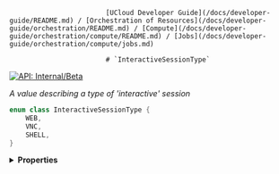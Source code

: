                             [UCloud Developer Guide](/docs/developer-guide/README.md) / [Orchestration of Resources](/docs/developer-guide/orchestration/README.md) / [Compute](/docs/developer-guide/orchestration/compute/README.md) / [Jobs](/docs/developer-guide/orchestration/compute/jobs.md)
                            
                            # `InteractiveSessionType`

                            
[![API: Internal/Beta](https://img.shields.io/static/v1?label=API&message=Internal/Beta&color=red&style=flat-square)](/docs/developer-guide/core/api-conventions.md)


_A value describing a type of 'interactive' session_

```kotlin
enum class InteractiveSessionType {
    WEB,
    VNC,
    SHELL,
}
```

<details>
<summary>
<b>Properties</b>
</summary>

<details>
<summary>
<code>WEB</code>
</summary>





</details>

<details>
<summary>
<code>VNC</code>
</summary>





</details>

<details>
<summary>
<code>SHELL</code>
</summary>





</details>



</details>

